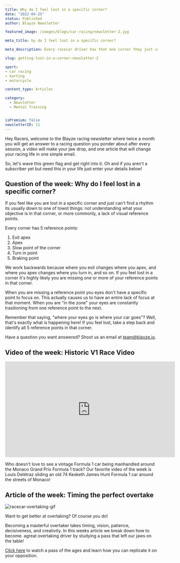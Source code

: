 ```yaml
---
title: Why do I feel lost in a specific corner?
date: "2022-04-25"
status: Published
author: Blayze Newsletter

featured_image: /images/blogs/car-racing/newsletter-2.jpg

meta_title: hy do I feel lost in a specific corner?

meta_description: Every racecar driver has that one corner they just can't figure out.  In this article Blayze pro racecar coach, Dion von Moltke, breaks down why that happens.

slug: getting-lost-in-a-corner-newsletter-2

sport:
- car racing
- karting
- motorcycle

content_type: Articles

category:
  - Newsletter
  - Mental Training


isPremium: false
newsletterID: 11
---
```


Hey Racers, welcome to the Blayze racing newsletter where twice a month you will get an answer to a racing question you ponder about after every session, a video will make your jaw drop, and one article that will change your racing life in one simple email. 

So, let's wave this green flag and get right into it.  Oh and if you aren't a subscriber yet but need this in your life just enter your details below!

<div class="_form_11"></div>

##  Question of the week: Why do I feel lost in a specific corner?

If you feel like you are lost in a specific corner and just can't find a rhythm its usually down to one of towot things: not understanding what your objective is in that corner, or more commonly, a lack of visual reference points.

Every corner has 5 reference points:
1) Exit apex
2) Apex
3) Slow point of the corner
4) Turn in point
5) Braking point

We work backwards because where you exit changes where you apex, and where you apex changes where you turn in, and so on.  If you feel lost in a corner it's highly likely you are missing one or more of your reference points in that corner.

When you are missing a reference point you eyes don't have a specific point to focus on.  This actually causes us to have an entire lack of focus at that moment.  When you are "in the zone" your eyes are constantly trasitioning from one reference point to the next.

Remember that saying, "where your eyes go is where your car goes"?  Well, that's exactly what is happening here!  If you feel lost, take a step back and identify all 5 reference points in that corner.

Have a question you want answered?  Shoot us an email at [team@blayze.io](mailto:team@blayze.io).

## Video of the week: Historic V1 Race Video

<iframe width="560" height="315" src="https://www.youtube.com/embed/7g1um9xusA0" title="YouTube video player" frameborder="0" allow="accelerometer; autoplay; clipboard-write; encrypted-media; gyroscope; picture-in-picture" allowfullscreen></iframe>


Who doesn't love to see a vintage Formula 1 car being manhandled around the Monaco Grand Prix Formula 1 track?  Our favorite video of the week is Louis Delétraz sliding an old 74 Kesketh James Hunt Formula 1 car around the streets of Monaco!


## Article of the week: Timing the perfect overtake

![racecar-overtaking-gif](https://blayze.io/assets/images/blogs/car-racing/overtake-gif.gif)

Want to get better at overtaking?  Of course you do!

Becoming a masterful overtaker takes timing, vision, patience, decisiveness, and creativity.  In this weeks article we break down how to become. agreat overtaking driver by studying a pass that left our jaws on the table!

[Click here](https://blayze.io/blog/karting/timing-the-perfect-overtake) to watch a pass of the ages and learn how you can replicate it on your opposition.


<div class="_form_11"></div>